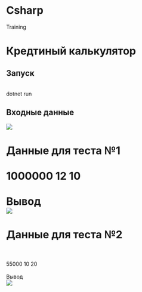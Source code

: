 # Csharp
Training

<h1>Кредтиный калькулятор</h1>
<h2>Запуск</h2></br>
<span>dotnet run</span></br>
<h2>Входные данные</h2>
<image src="https://github.com/vova2plova/Csharp/blob/main/Images/ex00_00.png?raw=true"/>
<h1>Данные для теста №1</span></br></br>
<span>1000000 12 10</span></br>
</br>
<span>Вывод</span></br>
<image src="https://github.com/vova2plova/Csharp/blob/main/Images/ex00_01.png?raw=true"/></br>
<h1>Данные для теста №2</h1></br></br>
<span>55000 10 20</span></br>
</br>
<span>Вывод</span></br>
<image src="https://github.com/vova2plova/Csharp/blob/main/Images/ex00_02.png?raw=true"/>
